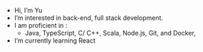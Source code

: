 - Hi, I’m Yu
- I’m interested in back-end, full stack development.
- I am proficient in :
  - Java, TypeScript, C/ C++, Scala, Node.js, Git, and Docker, 
- I’m currently learning React

<!---
redpandaQAQ/redpandaQAQ is a ✨ special ✨ repository because its `README.md` (this file) appears on your GitHub profile.
You can click the Preview link to take a look at your changes.
--->
